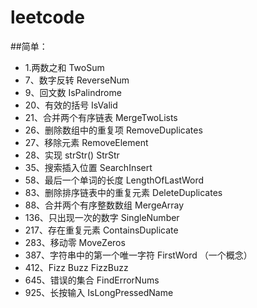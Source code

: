 # leetcode
##简单：
+ 1.两数之和 TwoSum
+ 7、数字反转 ReverseNum
+ 9、回文数 IsPalindrome
+ 20、有效的括号 IsValid
+ 21、合并两个有序链表 MergeTwoLists
+ 26、删除数组中的重复项 RemoveDuplicates
+ 27、移除元素 RemoveElement
+ 28、实现 strStr() StrStr
+ 35、搜索插入位置 SearchInsert
+ 58、最后一个单词的长度 LengthOfLastWord
+ 83、删除排序链表中的重复元素 DeleteDuplicates
+ 88、合并两个有序整数数组 MergeArray
+ 136、只出现一次的数字 SingleNumber
+ 217、存在重复元素 ContainsDuplicate
+ 283、移动零 MoveZeros
+ 387、字符串中的第一个唯一字符 FirstWord （一个概念）
+ 412、Fizz Buzz FizzBuzz
+ 645、错误的集合 FindErrorNums
+ 925、长按输入 IsLongPressedName
